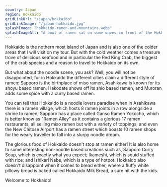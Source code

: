 ```yaml
---
country: Japan
region: Hokkaido
gridLinkUrl: "/japan/hokkaido"
gridLinkImage: "/japan-hokkaido.jpg"
splashImage: "hokkaido-ramen-and-mountains.webp"
splashImageAlt: "A bowl of ramen sat on some waves in front of the Hokkaido mountains in the style of Hokusai"
---
```


Hokkaido is the nothern most island of Japan and is also one of the colder areas that I will visit on my tour. But with the cold weather comes a treasure trove of delicious seafood and in particular the Red King Crab, the biggest of the crab species and a reason to travel to Hokkaido on its own.
  
But what about the noodle scene, you ask? Well, you will not be disappointed, for in Hokkaido the different cities claim a different style of ramen: Sapporo is the birthplace of miso ramen, Asahikawa is known for its shoyu based ramen, Hakodate shows off its shio based ramen, and Muroran adds some spice with a curry based ramen.

You can tell that Hokkaido is a noodle lovers paradise when in Asahikawa there is a ramen village, which hosts 8 ramen joints in a row alongside a shrine to ramen; Sapporo has a place called Ganso Ramen Yokocho, which is better know as "Ramen Alley" as it contains a glorious 17 ramen restaurants, all selling miso ramen but with a variety of toppings; and even the New Chitose Airport has a ramen street which boasts 10 ramen shops for the weary traveller to fall into a slurpy noodle dream.

The glorious food of Hokkaido doesn't stop at ramen either! It is also home to some interesting non-noodle based creations such as, Sapporo Curry Soup, which is exactly what you expect; Ikameshi, which is squid stuffed with rice; and Ishikari Nabe, which is a type of hotpot. Hokkaido also doesn't disappoint when it comes to bread either, where a fluffy white pillowy bread is baked called Hokkaido Milk Bread, a sure hit with the kids.

Welcome to Hokkaido!
